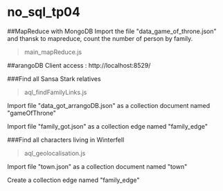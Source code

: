 # no_sql_tp04

##MapReduce with MongoDB
Import the file "data_game_of_throne.json" and thansk to mapreduce, count the number of person by family.
> main_mapReduce.js


##arangoDB
Client access : http://localhost:8529/

###Find all Sansa Stark relatives

> aql_findFamilyLinks.js

Import file "data_got_arrangoDB.json" as a collection document named "gameOfThrone"

Import file "family_got.json" as a collection edge named "family_edge"

###Find all characters living in Winterfell

>aql_geolocalisation.js

Import file "town.json" as a collection document named "town"

Create a collection edge named "family_edge"